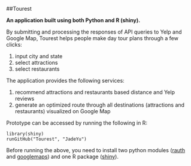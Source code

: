 ##Tourest

**An application built using both Python and R (shiny).**

By submitting and processing the responses of API queries to Yelp and Google Map, Tourest helps people make day tour plans through a few clicks:
  1. input city and state
  2. select attractions
  3. select restaurants

The application provides the following services:
  1. recommend attractions and restaurants based distance and Yelp reviews
  2. generate an optimized route through all destinations (attractions and restaurants) visualized on Google Map

Prototype can be accessed by running the following in R:

```
library(shiny)
runGitHub("Tourest", "JadeYu")
```

Before running the above, you need to install two python modules ([rauth](https://rauth.readthedocs.io/en/latest/) and [googlemaps](https://github.com/googlemaps/google-maps-services-python)) and one R package ([shiny](https://shiny.rstudio.com/)).
